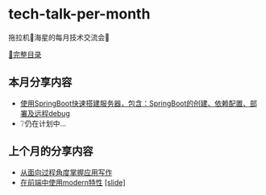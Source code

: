 # tech-talk-per-month
拖拉机:tractor:海星的每月技术交流会:speech_balloon:

[:book:完整目录](Cotents.md)

## 本月分享内容

- [使用SpringBoot快速搭建服务器，包含：SpringBoot的创建、依赖配置、部署及远程debug](https://github.com/starfish-the-tractor/tech-talk-per-month/projects/1#card-31169210)
- :grey_question:仍在计划中...

## 上个月的分享内容

- [从面向过程角度掌握应用写作]()
- [在前端中使用modern特性](2020-01/在前端中使用modern特性.md) [[slide]](https://slide.tp0t.xyz:3001/slide/using-modern-feature-in-frontend/)